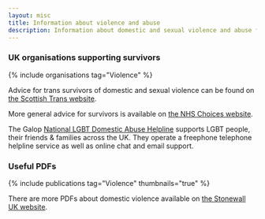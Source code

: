 ```yaml
---
layout: misc
title: Information about violence and abuse
description: Information about domestic and sexual violence and abuse for trans, nonbinary, and gender non-conforming people in the UK
---
```


### UK organisations supporting survivors

{% include organisations tag="Violence" %}

Advice for trans survivors of domestic and sexual violence can be found on [the Scottish Trans website](https://www.scottishtrans.org/trans-rights/practice/sexual-violence-abuse/).

More general advice for survivors is available on [the NHS Choices website](https://www.nhs.uk/live-well/healthy-body/getting-help-for-domestic-violence/).

The Galop [National LGBT Domestic Abuse Helpline](http://www.galop.org.uk/domesticabuse/) supports LGBT people, their friends & families across the UK. They operate a freephone telephone helpline service as well as online chat and email support.

### Useful PDFs

{% include publications tag="Violence" thumbnails="true" %}

There are more PDFs about domestic violence available on [the Stonewall UK website](https://www.stonewall.org.uk/help-advice/criminal-law/domestic-violence).
